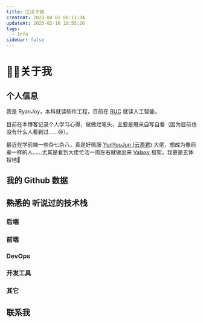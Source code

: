 ```yaml
---
title: 🧑‍🎓关于我
createAt: 2023-04-01 08:11:34
updateAt: 2025-02-10 10:55:26
tags:
  - Info
sidebar: false
---
```


# 🧑‍🎓关于我

## 个人信息

我是 RyanJoy，本科就读软件工程，目前在 [RUC](https://www.ruc.edu.cn/) 就读人工智能。

目前在本博客记录个人学习心得，做做烂笔头，主要是用来自写自看（因为目前也没有什么人看到过……😢）。

最近在学前端一些杂七杂八，真是好佩服 [YunYouJun (云游君)](https://github.com/YunYouJun) 大佬，想成为像前辈一样的人……尤其是看到大佬忙活一周左右就做出来 [Valaxy](https://valaxy.site/) 框架，我更是五体投地🥺

## 我的 Github 数据

<githubData />

## ~~熟悉的~~ 听说过的技术栈

### 后端

<backEnd />

### 前端

<frontEnd />

### DevOps

<devOps />

### 开发工具

<developTools />

### 其它

<others />

## 联系我

<contactMe />